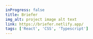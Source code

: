 ```yaml
---
inProgress: false
title: Briefer
img_alt: project image alt text
link: https://briefer.netlify.app/
tags: ['React', 'CSS', 'Typescript']
---
```


